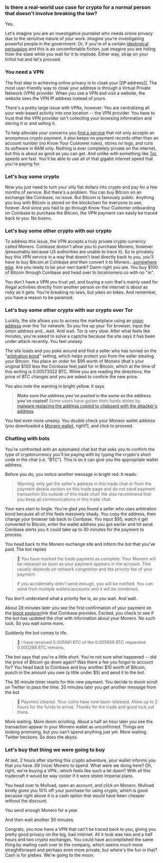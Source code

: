 ### Is there a real-world use case for crypto for a normal person that doesn't involve breaking the law? 

Yes.

Let's imagine you are an investigative journalist who needs online privacy due to the sensitive nature of your work. Imagine you're investigating powerful people in the government. Or, if you're of a certain [ideological persuasion](https://www.unqualified-reservations.org/2009/01/gentle-introduction-to-unqualified/#cha-0_footnote-5) and this is an uncomfortable fiction, just imagine you are hiding from the state while you wait for it to implode. Either way, strap on your tinfoil hat and let's proceed.

### You need a VPN

The first step in achieving online privacy is to cloak your [[IP address]]. The most user-friendly way to cloak your address is through a Virtual Private Network (VPN) provider. When you use a VPN and visit a website, the website sees the VPN IP address instead of yours.

There's a pretty large issue with VPNs, however: You are centralizing all your web-based activity into one location -- the VPN provider. You have to trust that the VPN provider isn't collecting your browsing information and storing it or and selling it.

To help alleviate your concerns you [find a service](https://mullvad.net/en/servers/) that not only accepts an anonymous crypto payment, it also keeps no payment records other than an account number (no Know Your Customer rules), stores no logs, and runs its software in RAM only. Nothing is ever completely private on the internet, but this is about as good as you can get. And unlike with something like [Tor](https://www.torproject.org/), speeds are fast. You'll be able to use all of that gigabit internet speed that you're paying for.

### Let's buy some crypto

Now you just need to turn your silly fiat dollars into crypto and pay for a few months of service. But there's a problem. You can buy Bitcoin on an exchange like Coinbase, no issue. But Bitcoin is famously public. Anything you buy with Bitcoin is stored on the blockchain for everyone to see, forever. And since you had to go through Know Your Customer onboarding on Coinbase to purchase the Bitcoin, the VPN payment can easily be traced back to you. No bueno.

### Let's buy some other crypto with our crypto

To address this issue, the VPN accepts a truly private crypto currency called Monero. Coinbase doesn't allow you to purchase Monero, however (presumably because US authorities are unable to trace it). So to privately buy this VPN service in a way that doesn't lead directly back to you, you'll have to buy Bitcoin at Coinbase *and then* convert it to Monero...[somewhere else](https://localmonero.co/). Are you ready to be your own bank? Damn right you are. You buy $100 of Bitcoin through Coinbase and head over to localmonero.co with no "m".

You don't have a VPN you trust yet, and buying a coin that's mainly used for illegal activities directly from another person on the internet is about as risky as it gets. You're breaking no laws, but yikes on bikes. And remember, you have a reason to be paranoid. 

### Let's buy some other crypto with our crypto over Tor

Luckily, the site allows you to access the marketplace using an [onion address](http://nehdddktmhvqklsnkjqcbpmb63htee2iznpcbs5tgzctipxykpj6yrid.onion/) over the Tor network. So you fire up your Tor browser, input the onion address and...wait. And wait. Tor is very slow. After what feels like minutes, you're asked to solve a captcha because the site says it has been under attack recently. You feel uneasy. 

The site loads and you poke around and find a seller who has turned on the "[arbitration bond](http://nehdddktmhvqklsnkjqcbpmb63htee2iznpcbs5tgzctipxykpj6yrid.onion/nojs/faq#protection)" setting, which helps protect you from the seller stealing your Bitcoin. You place an order for $95 worth of Monero (that's your original $100 less the Coinbase fee) paid for in Bitcoin, which at the time of this writing is 0.00573322 BTC. While you are reading the directions, the price of BTC changes and you are asked to confirm the new price.

You also note the warning in bright yellow. It says

>**Make sure the address you've pasted is the same as the address you've copied!** Some users have gotten their funds stolen by [malware replacing the address copied to clipboard with the attacker's address](https://reddit.com/r/Monero/comments/mcvuxc/beware_crypto_stealing_malware/).

You feel even more uneasy. You double check your Monero wallet address (you downloaded a [Monero wallet](https://www.getmonero.org/downloads/), right?), and click to proceed. 

### Chatting with bots

You're confronted with an automated chat bot that asks you to confirm the type of cryptocurrency you'll be paying with by typing the crypto's short code in the chat (i.e. "BTC"). This is so it can give you the appropriate wallet address. 

Before you do, you notice another message in bright red. It reads:

> Warning: only get the seller's address in this trade chat or from the payment details section on this trade page and do not send payment transaction IDs outside of this trade chat! We also recommend that you keep all communications in this trade chat.

Your ears start to tingle. You're glad you found a seller who uses arbitration bond because all of this feels massively shady. You copy the address, then change your browser tab back to Coinbase. You input $95, watch it get converted to Bitcoin, enter the wallet address you got earlier and hit send. Coinbase alerts you it could take up to 30 minutes for the payment to process.

You head back to the Monero exchange site and inform the bot that you've paid. The bot replies

> 🤖 You have marked the trade payment as complete. Your Monero will be released as soon as your payment appears in the account. This usually depends on network congestion and the priority fee of your payment.  
> 
> If you accidentally didn't send enough, you will be notified. You can send from multiple wallets/accounts and it will be combined.

You don't understand what a priority fee is, so you wait. And wait.

About 28 minutes later you see the first confirmation of your payment on the [block explorer](https://www.blockchain.com)link that Coinbase provides. Excited, you check to see if the bot has updated the chat with information about your Monero. No such luck. So you wait some more.

Suddenly the bot comes to life.

>🤖 I have received 0.005691 BTC of the 0.005959 BTC requested.  
   0.000268 BTC remains.

The bot says that you're a little short. You're not sure what happened -- did the price of Bitcoin go down again? Was there a fee you forgot to account for? You head back to Coinbase and buy another $10 worth of Bitcoin, punch in the amount you owe (a little under $5) and send it to the bot.

The 30 minute timer resets for this new payment. You decide to doom scroll on Twitter to pass the time. 20 minutes later you get another message from the bot

> 🤖 Payment cleared. Your coins have now been released. Allow up to 2 hours for the funds to arrive. Thanks for the trade and good luck out there.

More waiting. More doom scrolling. About a half an hour later you see the transaction appear in your Monero wallet as unconfirmed. Things are looking promising, but you can't spend anything just yet. More waiting. Twitter beckons. So does the abyss.

### Let's buy that thing we were going to buy

At last, 2 hours after starting this crypto adventure, your wallet informs you that you have .69 (nice) Monero to spend. What were we doing here? Oh, right, we're buying a VPN...which feels like such a let down? With all this tradecraft it would be way cooler if it were stolen Imperial plans.

You head over to Mullvad, open an account, and click on Monero. Mullvad kindly gives you 10% off your purchase for using crypto, which is good because right above it is a cash option that would have been cheaper without the discount. 

You send enough Monero for a year. 

And then wait another 30 minutes.

Congrats, you now have a VPN that can't be traced back to you, giving you pretty good privacy on the big, bad internet. All it took was two and a half hours and two crypto exchanges. You could have accomplished the same thing by mailing cash over to the company, which seems much more straightforward and perhaps even more private, but where's the fun in that? Cash is for plebes. We're going to the moon.


